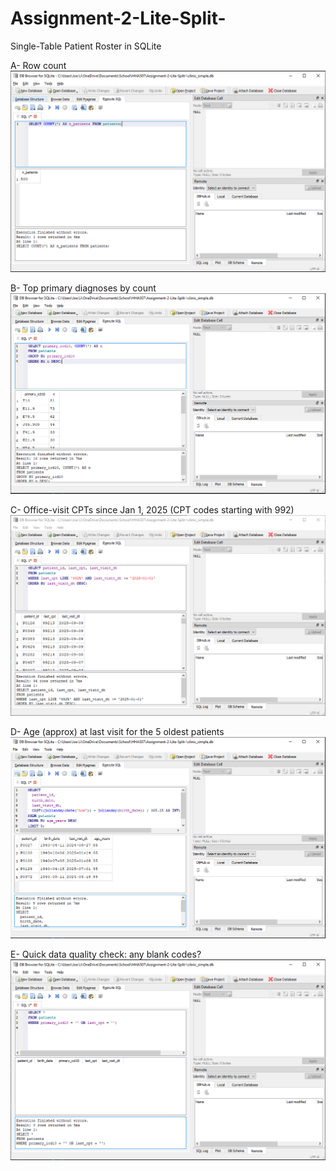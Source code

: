 # Assignment-2-Lite-Split-
Single-Table Patient Roster in SQLite

A- Row count
![A) Row count](image.png)



B- Top primary diagnoses by count
![B) Top primary diagnoses by count](image-1.png)



C- Office-visit CPTs since Jan 1, 2025 (CPT codes starting with 992)
![C) Office-visits](image-2.png)



D- Age (approx) at last visit for the 5 oldest patients
![D) Age at last visit](image-3.png)



E- Quick data quality check: any blank codes?
![E) Quick data quality check](image-4.png)